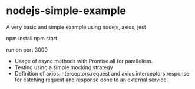 # nodejs-simple-example
A very basic and simple example using nodejs, axios, jest 

npm install
npm start 

run on port 3000

- Usage of async methods with Promise.all for parallelism.
- Testing using a simple mocking strategy
- Definition of axios.interceptors.request and axios.interceptors.response for catching request and response done to an external service
